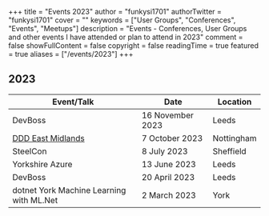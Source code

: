 +++
title = "Events 2023"
author = "funkysi1701"
authorTwitter = "funkysi1701"
cover = ""
keywords = ["User Groups", "Conferences", "Events", "Meetups"]
description = "Events - Conferences, User Groups and other events I have attended or plan to attend in 2023"
comment = false
showFullContent = false
copyright = false
readingTime = true
featured = true
aliases = ["/events/2023"]
+++

## 2023

| Event/Talk                                         | Date             | Location   |
|----------------------------------------------------|------------------|------------|
| DevBoss                                            | 16 November 2023 | Leeds      |
| [DDD East Midlands](/posts/2023/ddd-east-midlands) | 7 October 2023   | Nottingham |
| SteelCon                                           | 8 July 2023      | Sheffield  |
| Yorkshire Azure                                    | 13 June 2023     | Leeds      |
| DevBoss                                            | 20 April 2023    | Leeds      |
| dotnet York Machine Learning with ML.Net           | 2 March 2023     | York       |
